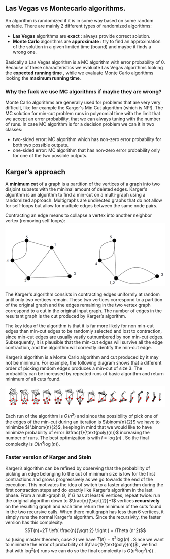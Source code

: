## Las Vegas vs Montecarlo algorithms. 

An algorithm is randomized if it is in some way based on some random variable. There are mainly 2 different types of randomized algorithms:

- **Las Vegas** algorithms are **exact** : always provide correct solution.
- **Monte Carlo** algorithms are **approximate** : try to find an approximation of the solution in a given limited time (bound) and maybe it finds a wrong one.

Basically a Las Vegas algorithm is a MC algorithm with error probability of 0. Because of these characteristics we evaluate Las Vegas algorithms looking the **expected running time** , while we evaluate Monte Carlo algorithms looking the **maximum running time**. 

### Why the fuck we use MC algorithms if maybe they are wrong?

Monte Carlo algorithms are generally used for problems that are very very difficult, like for example the Karger's Min Cut algorithm (which is NP!). The MC solution for min-cut problem runs in polynomial time with the limit that we accept an error probability, that we can always tuning with the number of runs. 
In case MC algorithm is for a decision problem we can it in two classes: 

- two-sided error: MC algorithm which has non-zero error probability for both two possible outputs. 
- one-sided error: MC algorithm that has non-zero error probability only for one of the two possible outputs. 


## Karger’s approach

A **minimum cut** of a graph is a partition of the vertices of a graph into two disjoint subsets with the minimal amount of deleted edges. Karger's algorithm is an algorithm to find a min-cut on a multi-graph using a randomized approach. Multigraphs are undirected graphs that do not allow for self-loops but allow for multiple edges between the same node pairs.

Contracting an edge means to collapse a vertex into another neighbor vertex (removing self loops):
![](images/Pasted%20image%2020221101115305.png)


The Karger's algorithm consists in contracting edges uniformly at random until only two vertices remain. These two vertices correspond to a partition of the original graph and the edges remaining in the two vertex graph correspond to a cut in the original input graph.
The number of edges in the resultant graph is the cut produced by Karger’s algorithm. 

The key idea of the algorithm is that it is far more likely for non min-cut edges than min-cut edges to be randomly selected and lost to contraction, since min-cut edges are usually vastly outnumbered by non min-cut edges. Subsequently, it is plausible that the min-cut edges will survive all the edge contraction, and the algorithm will correctly identify the min-cut edge.

Karger’s algorithm is a Monte Carlo algorithm and cut produced by it may not be minimum. For example, the following diagram shows that a different order of picking random edges produces a min-cut of size 3.
The probability can be increased by repeated runs of basic algorithm and return minimum of all cuts found.

![](images/Pasted%20image%2020221105164124.png)


Each run of the algorithm is $O(n^2)$ and since the possibility of pick one of the edges of the min-cut during an iteration is $\binom{n}{2}$ we have to minimize $l \binom{n}{2}$, keeping in mind that we would like to have minimize probability of error $\frac{1}{\text{poly}(n)}$ increasing the number of runs. The best optimization is with $l =\log (n)$ . So the final complexity is $O(n^4 \log (n))$.

### Faster version of Karger and Stein 

Karger’s algorithm can be refined by observing that the probability of picking an edge belonging to the cut of minimum size is low for the first contractions and grows progressively as we go towards the end of the execution. This motivates the idea of switch to a faster algorithm during the first contraction steps and do exactly like Karger’s algorithm in the last phase.  From a multi-graph $G$, if $G$ has at least 6 vertices, repeat twice: run the original algorithm down to $\frac{n}{\sqrt{2}}+1$ vertices **recursively** on the resulting graph and each time return the minimum of the cuts found in the two recursive calls. When there multigraph has less than 6 vertices, it simply runs the normal Karger's algorithm. 
Since the recursivity, the faster version has this complexity:
$$T(n)=2T \left( \frac{n}{\sqrt 2} \right ) + \Theta (n^2)$$
so (using master theorem, case 2) we have $T(n)=n^2 \log (n)$ . Since we want to minimize the error of probability of $\frac{1}{\text{poly}(n)}$ , we find that with $\log ^2 (n)$ runs we can do so the final complexity is $O(n^2 \log^3(n))$ .



